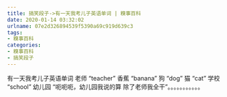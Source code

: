 ```yaml
---
title: 搞笑段子->有一天我考儿子英语单词 | 糗事百科
date: 2020-01-14 03:32:02
urlname: 07e2d326894539f5390a69c919d639c3
tags: 
- 糗事百科
categories:
- 糗事百科
- 搞笑段子
---
```

有一天我考儿子英语单词 老师 “teacher” 香蕉 “banana” 狗 “dog” 猫 “cat” 学校 “school” 幼儿园 “呃呃呃，幼儿园我说的算 除了老师我全干”。。。。。。。。。。。


